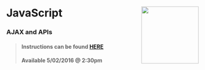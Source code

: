 # JavaScript <img align="right" src="https://github.com/Learning-Fuze/prototypes_C9/blob/assets/assets/images/logos/LF_LOGO.png?raw=true" width="150">
### AJAX and APIs

>#### Instructions can be found <a href="http://learning-fuze.github.io/prototypes_C9/#/JS-AJAX" target="_blank">HERE</a>
>#### Available 5/02/2016 @ 2:30pm
